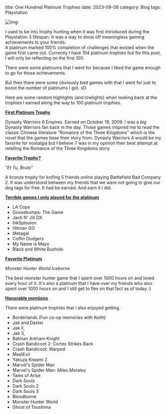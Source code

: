 title: One Hundred Platinum Trophies
date: 2023-09-06
category: Blog
tags: Playstation

<img src="{static}/images/09-06-2023_1.png" class="img-fluid" alt="Img">


I used to be into trophy hunting when it was first introduced during the Playstation 3 lifespan.  It was a way to show off meaningless gaming achievements to your friends.  
A platinum marked 100% completion of challenges that existed when the game first came out.  Currently I have 104 platinum trophies but for this post, I will only be reflecting 
on the first 100.  

There were some platinums that I went for because I liked the game enough to go for those achievements.

But then there were some obviously *bad* games with that I went for just to boost the number of platinums I got. xD

Here are some random highlights (and lowlights) when looking back at the trophies I earned along the way to 100 platinum trophies.

<b><u>First Platinum Trophy</u></b>


Dynasty Warriors 6 Empires.  Earned on October 19, 2009.  I was a <i>big</i> Dynasty Warriors fan back in the day.  Those games inspired me to read the classic Chinese literature "Romance
of the Three Kingdoms" which is the novel that the games base their story from.  Dynasty Warriors 4 would be my favorite for nostalgia but I believe 7 was in my opinion their best attempt 
at retelling the Romance of the Three Kingdoms story.

<b><u>Favorite Trophy?</u></b>

<i>"Et Tu, Brute"</i>

A bronze trophy for knifing 5 friends online playing Battlefield Bad Company 2.  It was understood between my friends that we were not going to give our dog tags for free.  It had be earned.
And earn it I did.


<b><u>Terrible games I only played for the platinum</u></b>

- LA Cops
- Goosebumps: The Game
- Jack N' Jill DX
- InkSplosion
- Hitman GO
- Metagal
- Coffin Dodgers
- My Name is Mayo
- Black and White Bushido

<b><u>Favorite Platinum</u></b>

<i>Monster Hunter World Iceborne</i>

The best monster hunter game that I spent over 1000 hours on and loved every hour of it.  It's also a platinum that I have over my friends who also spent over 1000 hours on and I still get to flex on that 
fact as of today :)


<b><u>Honorable mentions</u></b>

There were platinum trophies that I also enjoyed getting.

- Borderlands (Fun co-op memories with Keith)
- Jak and Daxter 
- Jak II,
- Jak 3,
- Batman Arkham Knight
- Crash Bandicoot 2: Cortex Strikes Back
- Crash Bandicoot: Warped 
- MediEvil
- Yakuza Kiwami 2
- Marvel's Spider Man
- Marvel's Spider Man: Miles Morales
- Tales of Arise
- Dark Souls
- Dark Souls 2
- Dark Souls 3
- Bloodborne
- Monster Hunter World
- Ghost of Tsushima